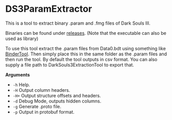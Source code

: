 # DS3ParamExtractor

This is a tool to extract binary .param and .fmg files of Dark Souls III.

Binaries can be found under [releases](https://github.com/Pireax/DS3ParamExtractor/releases).
(Note that the executable can also be used as library)

To use this tool extract the .param files from Data0.bdt using something like [BinderTool](https://github.com/Atvaark/BinderTool).
Then simply place this in the same folder as the .param files and then run the tool. By default the tool outputs in csv format.
You can also supply a file path to DarkSouls3ExtractionTool to export that.

**Arguments**
* `-h`  Help.
* `-H`  Output column headers.
* `-H+` Output structure offsets and headers.
* `-d`  Debug Mode, outputs hidden columns.
* `-g`  Generate .proto file.
* `-p`  Output in protobuf format.
